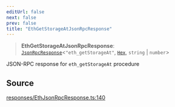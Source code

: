 ```yaml
---
editUrl: false
next: false
prev: false
title: "EthGetStorageAtJsonRpcResponse"
---
```


> **EthGetStorageAtJsonRpcResponse**: [`JsonRpcResponse`](/reference/tevm/jsonrpc/type-aliases/jsonrpcresponse/)\<`"eth_getStorageAt"`, [`Hex`](/reference/tevm/utils/type-aliases/hex/), `string` \| `number`\>

JSON-RPC response for `eth_getStorageAt` procedure

## Source

[responses/EthJsonRpcResponse.ts:140](https://github.com/evmts/tevm-monorepo/blob/main/packages/procedures-types/src/responses/EthJsonRpcResponse.ts#L140)
